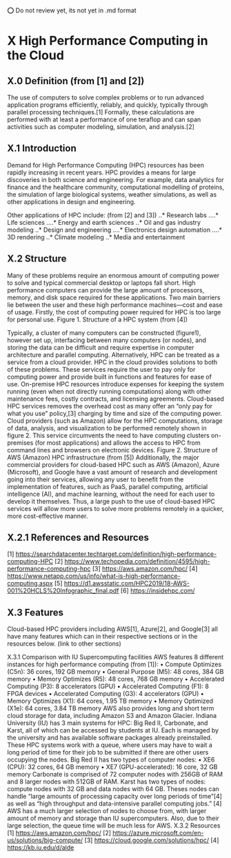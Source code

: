 :o: Do not review yet, its not yet in .md format


# X High Performance Computing in the Cloud
## X.0 Definition (from [1] and [2])
The use of computers to solve complex problems or to run advanced application programs efficiently, reliably, and quickly, typically through parallel processing techniques.[1] Formally, these calculations are performed with at least a performance of one teraflop and can span activities such as computer modeling, simulation, and analysis.[2]

## X.1 Introduction
Demand for High Performance Computing (HPC) resources has been rapidly increasing in recent years. HPC provides a means for large discoveries in both science and engineering. For example, data analytics for finance and the healthcare community, computational modelling of proteins, the simulation of large biological systems, weather simulations, as well as other applications in design and engineering.

Other applications of HPC include: (from [2] and [3])
..* Research labs
....* Life sciences
....* Energy and earth sciences
..* Oil and gas industry modeling
..* Design and engineering
....* Electronics design automation
....* 3D rendering
..* Climate modeling
..* Media and entertainment

## X.2 Structure
Many of these problems require an enormous amount of computing power to solve and typical commercial desktop or laptops fall short. High performance computers can provide the large amount of processors, memory, and disk space required for these applications. Two main barriers lie between the user and these high performance machines—cost and ease of usage. Firstly, the cost of computing power required for HPC is too large for personal use.
Figure 1. Structure of a HPC system (from [4])

Typically, a cluster of many computers can be constructed (figure1), however set up, interfacing between many computers (or nodes), and storing the data can be difficult and require expertise in computer architecture and parallel computing. Alternatively, HPC can be treated as a service from a cloud provider. HPC in the cloud provides solutions to both of these problems. These services require the user to pay only for computing power and provide built in functions and features for ease of use. On-premise HPC resources introduce expenses for keeping the system running (even when not directly running computations) along with other maintenance fees, costly contracts, and licensing agreements. Cloud-based HPC services removes the overhead cost as many offer an “only pay for what you use” policy,[3] charging by time and size of the computing power.
Cloud providers (such as Amazon) allow for the HPC computations, storage of data, analysis, and visualization to be performed remotely shown in figure 2. This service circumvents the need to have computing clusters on-premises (for most applications) and allows the access to HPC from command lines and browsers on electronic devices.
Figure 2. Structure of AWS (Amazon) HPC infrastructure (from [5])
Additionally, the major commercial providers for cloud-based HPC such as AWS (Amazon), Azure (Microsoft), and Google have a vast amount of research and development going into their services, allowing any user to benefit from the implementation of features, such as PaaS, parallel computing, artificial intelligence (AI), and machine learning, without the need for each user to develop it themselves. Thus, a large push to the use of cloud-based HPC services will allow more users to solve more problems remotely in a quicker, more cost-effective manner.

## X.2.1 References and Resources
[1] https://searchdatacenter.techtarget.com/definition/high-performance-computing-HPC
[2] https://www.techopedia.com/definition/4595/high-performance-computing-hpc
[3] https://aws.amazon.com/hpc/
[4] https://www.netapp.com/us/info/what-is-high-performance-computing.aspx
[5] https://d1.awsstatic.com/HPC2019/18-AWS-001%20HCLS%20Infographic_final.pdf
[6] https://insidehpc.com/

## X.3 Features
Cloud-based HPC providers including AWS[1], Azure[2], and Google[3] all have many features which can in their respective sections or in the resources below. (link to other sections)

X.3.1 Comparison with IU Supercomputing facilities
AWS features 8 different instances for high performance computing (from [1]):
• Compute Optimizes (C5n): 36 cores, 192 GB memory
• General Purpose (M5): 48 cores, 384 GB memory
• Memory Optimizes (R5): 48 cores, 768 GB memory
• Accelerated Computing (P3): 8 accelerators (GPU)
• Accelerated Computing (F1): 8 FPGA devices
• Accelerated Computing (G3): 4 accelerators (GPU)
• Memory Optimizes (X1): 64 cores, 1.95 TB memory
• Memory Optimized (X1e): 64 cores, 3.84 TB memory
AWS also provides long and short term cloud storage for data, including Amazon S3 and Amazon Glacier.
Indiana University (IU) has 3 main systems for HPC: Big Red II, Carbonate, and Karst, all of which can be accessed by students at IU. Each is managed by the university and has available software packages already preinstalled. These HPC systems work with a queue, where users may have to wait a long period of time for their job to be submitted if there are other users occupying the nodes.
Big Red II has two types of computer nodes:
• XE6 (CPU): 32 cores, 64 GB memory
• XE7 (GPU-accelerated): 16 core, 32 GB memory
Carbonate is comprised of 72 computer nodes with 256GB of RAM and 8 larger nodes with 512GB of RAM.
Karst has two types of nodes: compute nodes with 32 GB and data nodes with 64 GB. Theses nodes can handle “large amounts of processing capacity over long periods of time”[4] as well as “high throughput and data-intensive parallel computing jobs.” [4]
AWS has a much larger selection of nodes to choose from, with larger amount of memory and storage than IU supercomputers. Also, due to their large selection, the queue time will be much less for AWS.
X.3.2 Resources
[1] https://aws.amazon.com/hpc/
[2] https://azure.microsoft.com/en-us/solutions/big-compute/
[3] https://cloud.google.com/solutions/hpc/
[4] https://kb.iu.edu/d/alde
